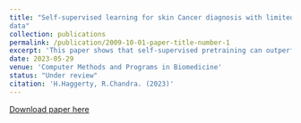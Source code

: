 ```yaml
---
title: "Self-supervised learning for skin Cancer diagnosis with limited training
data"
collection: publications
permalink: /publication/2009-10-01-paper-title-number-1
excerpt: 'This paper shows that self-supervised pretraining can outperform standard supervised pretraining (on ImageNet) for small labelled cancer image datasets.'
date: 2023-05-29
venue: 'Computer Methods and Programs in Biomedicine'
status: "Under review"
citation: 'H.Haggerty, R.Chandra. (2023)'
---
```

[Download paper here](http://hamish-haggerty.github.io/files/ssl_cancer_diagnosis_paper1.pdf)
